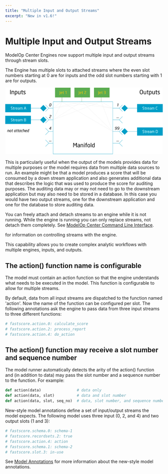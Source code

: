 ```yaml
---
title: "Multiple Input and Output Streams"
excerpt: "New in v1.6!"
---
```

# Multiple Input and Output Streams

ModelOp Center Engines now support multiple input and output streams through stream slots. 

The Engine has multiple slots to attached streams where the even slot numbers
starting at 0 are for inputs and the odd slot numbers starting with 1 are for
outputs.

![Stream slots diagram](multi2.png)

This is particularly useful when the output of the models provides data for
multiple purposes or the model requires data from multiple data sources to run.
An example might be that a model produces a score that will be consumed by a
down stream application and also generates additional data that describes the
logic that was used to produce the score for auditing purposes. The auditing
data may or may not need to go to the downstream application but may also need
to be stored in a database. In this case you would have two output streams, one
for the downstream application and one for the database to store auditing data.

You can freely attach and detach streams to an engine while it is not running.
While the engine is running you can only replace streams, not detach them
completely. See [ModelOp Center Command Line Interface](../../Reference/ModelOp%20Center%20CLI/).

for information on controlling streams with the engine.

This capability allows you to create complex analytic workflows with multiple
engines, inputs, and outputs.

## The action() function name is configurable

The model must contain an action function so that the engine understands what
needs to be executed in the model. This function is configurable to allow for
multiple streams.

By default, data from all input streams are dispatched to the function named
'action'. Now the name of the function can be configured per slot. The following
annotations ask the engine to pass data from three input streams to three
different functions:

``` python
# fastscore.action.0: calculate_score
# fastscore.action.2: process_report
# fastscore.action.4: do_action
```

## The action() function may receive a slot number and sequence number

The model runner automatically detects the arity of the action() function and
(in addition to data) may pass the slot number and a sequence number to the
function. For example:

``` python
def action(data)                # data only
def action(data, slot)          # data and slot number
def action(data, slot, seq_no)  # data, slot number, and sequence number
```

New-style model annotations define a set of input/output streams the model
expects. The following model uses three input (0, 2, and 4) and two output slots
(1 and 3):

``` python
# fastscore.schema.0: schema-1
# fastscore.recordsets.2: true
# fastscore.action.4: action
# fastscore.schema.1: schema-2
# fastscore.slot.3: in-use
```
See [Model Annotations](https://opendatagroup.github.io/Product%20Manuals/Model%20Annotations/) for more information about the
new-style model annotations.

